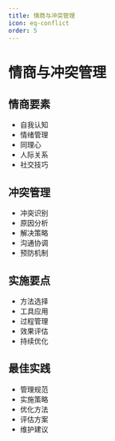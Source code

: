```yaml
---
title: 情商与冲突管理
icon: eq-conflict
order: 5
---
```


# 情商与冲突管理

## 情商要素
- 自我认知
- 情绪管理
- 同理心
- 人际关系
- 社交技巧

## 冲突管理
- 冲突识别
- 原因分析
- 解决策略
- 沟通协调
- 预防机制

## 实施要点
- 方法选择
- 工具应用
- 过程管理
- 效果评估
- 持续优化

## 最佳实践
- 管理规范
- 实施策略
- 优化方法
- 评估方案
- 维护建议
